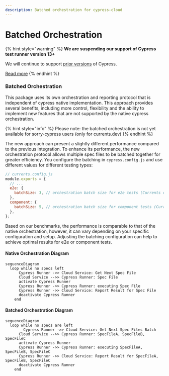 ```yaml
---
description: Batched orchestration for cypress-cloud
---
```


# Batched Orchestration

{% hint style="warning" %}
**We are suspending our support of Cypress test runner version 13+**

We will continue to support [prior versions](../alternative-cypress-binaries.md) of Cypress.

[Read more](https://currents.dev/posts/v13-blocking)
{% endhint %}

### Batched Orchestration

This package uses its own orchestration and reporting protocol that is independent of cypress native implementation. This approach provides several benefits, including more control, flexibility and the ability to implement new features that are not supported by the native cypress orchestration.&#x20;

{% hint style="info" %}
Please note: the batched orchestration is not yet available for sorry-cypress users (only for currents.dev)
{% endhint %}

The new approach can present a slightly different performance compared to the previous integration. To enhance its performance, the new orchestration protocol allows multiple spec files to be batched together for greater efficiency. You configure the batching in `cypress.config.js` and use different values for different testing types:

```javascript
// currents.config.js
module.exports = {
  // ...
  e2e: {
    batchSize: 3, // orchestration batch size for e2e tests (Currents only)
  },
  component: {
    batchSize: 5, // orchestration batch size for component tests (Currents only)
  },
};

```

Based on our benchmarks, the performance is comparable to that of the native orchestration, however, it can vary depending on your specific configuration and setup. Adjusting the batching configuration can help to achieve optimal results for e2e or component tests.

#### Native Orchestration Diagram

```mermaid
sequenceDiagram
  loop while no specs left
	  Cypress Runner ->> Cloud Service: Get Next Spec File
	  Cloud Service -->> Cypress Runner: Spec File
	  activate Cypress Runner
	  Cypress Runner ->> Cypress Runner: executing Spec File
	  Cypress Runner ->> Cloud Service: Report Result for Spec File
	  deactivate Cypress Runner 
	end
```

#### Batched Orchestration Diagram

```mermaid
sequenceDiagram
  loop while no specs are left
		Cypress Runner ->> Cloud Service: Get Next Spec Files Batch
	  Cloud Service -->> Cypress Runner: SpecFileA, SpecFileB, SpecFileC
	  activate Cypress Runner
	  Cypress Runner ->> Cypress Runner: executing SpecFileA, SpecFileB, SpecFileC
	  Cypress Runner ->> Cloud Service: Report Result for SpecFileA, SpecFileB, SpecFileC
	  deactivate Cypress Runner 
	end
	 
```
